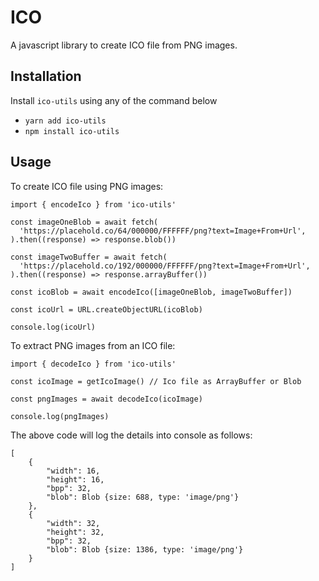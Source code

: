 # ICO

A javascript library to create ICO file from PNG images.

## Installation

Install `ico-utils` using any of the command below

- `yarn add ico-utils`
- `npm install ico-utils`

## Usage

To create ICO file using PNG images:

```
import { encodeIco } from 'ico-utils'

const imageOneBlob = await fetch(
  'https://placehold.co/64/000000/FFFFFF/png?text=Image+From+Url',
).then((response) => response.blob())

const imageTwoBuffer = await fetch(
  'https://placehold.co/192/000000/FFFFFF/png?text=Image+From+Url',
).then((response) => response.arrayBuffer())

const icoBlob = await encodeIco([imageOneBlob, imageTwoBuffer])

const icoUrl = URL.createObjectURL(icoBlob)

console.log(icoUrl)
```

To extract PNG images from an ICO file:

```
import { decodeIco } from 'ico-utils'

const icoImage = getIcoImage() // Ico file as ArrayBuffer or Blob

const pngImages = await decodeIco(icoImage)

console.log(pngImages)
```

The above code will log the details into console as follows:

```
[
    {
        "width": 16,
        "height": 16,
        "bpp": 32,
        "blob": Blob {size: 688, type: 'image/png'}
    },
    {
        "width": 32,
        "height": 32,
        "bpp": 32,
        "blob": Blob {size: 1386, type: 'image/png'}
    }
]
```
